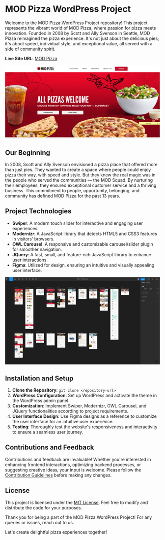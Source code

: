 # MOD Pizza WordPress Project

Welcome to the MOD Pizza WordPress Project repository! This project represents the vibrant world of MOD Pizza, where passion for pizza meets innovation. Founded in 2008 by Scott and Ally Svenson in Seattle, MOD Pizza reimagined the pizza experience. It's not just about the delicious pies; it's about speed, individual style, and exceptional value, all served with a side of community spirit.

**Live Site URL**: [MOD Pizza](https://modpizza.com)

![MOD Pizza](https://github.com/DevRex-0201/WP-ModPizza/blob/main/img/home.png)

## Our Beginning

In 2008, Scott and Ally Svenson envisioned a pizza place that offered more than just pies. They wanted to create a space where people could enjoy pizza their way, with speed and style. But they knew the real magic was in the people who served the communities — the MOD Squad. By nurturing their employees, they ensured exceptional customer service and a thriving business. This commitment to people, opportunity, belonging, and community has defined MOD Pizza for the past 13 years.

## Project Technologies

- **Swiper**: A modern touch slider for interactive and engaging user experiences.
- **Modernizr**: A JavaScript library that detects HTML5 and CSS3 features in visitors' browsers.
- **OWL Carousel**: A responsive and customizable carousel/slider plugin for smoother navigation.
- **JQuery**: A fast, small, and feature-rich JavaScript library to enhance user interactions.
- **Figma**: Utilized for design, ensuring an intuitive and visually appealing user interface.

![Figma Design](https://github.com/DevRex-0201/WP-ModPizza/blob/main/img/Figma_Pizza%20Allocation.png)

## Installation and Setup

1. **Clone the Repository**: `git clone <repository-url>`
2. **WordPress Configuration**: Set up WordPress and activate the theme in the WordPress admin panel.
3. **Customization**: Implement Swiper, Modernizr, OWL Carousel, and JQuery functionalities according to project requirements.
4. **User Interface Design**: Use Figma designs as a reference to customize the user interface for an intuitive user experience.
5. **Testing**: Thoroughly test the website's responsiveness and interactivity to ensure a seamless user journey.

## Contributions and Feedback

Contributions and feedback are invaluable! Whether you're interested in enhancing frontend interactions, optimizing backend processes, or suggesting creative ideas, your input is welcome. Please follow the [Contribution Guidelines](CONTRIBUTING.md) before making any changes.

## License

This project is licensed under the [MIT License](LICENSE). Feel free to modify and distribute the code for your purposes.

Thank you for being a part of the MOD Pizza WordPress Project! For any queries or issues, reach out to us.

Let's create delightful pizza experiences together! 
